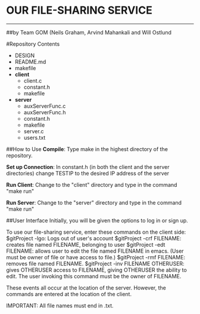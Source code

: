 # OUR FILE-SHARING SERVICE

---

##by Team GOM (Neils Graham, Arvind Mahankali and Will Ostlund

#Repository Contents
- DESIGN
- README.md
- makefile
- **client**
  - client.c
  - constant.h
  - makefile
- **server**
  - auxServerFunc.c
  - auxServerFunc.h
  - constant.h
  - makefile
  - server.c
  - users.txt

##How to Use
**Compile**: Type make in the highest directory of the repository.

**Set up Connection**: In constant.h (in both the client and the server directories) change TESTIP to the desired IP address of the server

**Run Client**: Change to the "client" directory and type in the command "make run"

**Run Server**: Change to the "server" directory and type in the command "make run"

##User Interface
Initially, you will be given the options to log in or sign up.

To use our file-sharing service, enter these commands on the client side:
$gitProject -lgo: Logs out of user's account
$gitProject -crf FILENAME: creates file named FILENAME, belonging to user
$gitProject -edt FILENAME: allows user to edit the file named FILENAME in emacs. (User must be owner of file or have access to file.)
$gitProject -rmf FILENAME: removes file named FILENAME.
$gitProject -inv FILENAME OTHERUSER: gives OTHERUSER access to FILENAME, giving OTHERUSER the ability to edit. The user invoking this command must be the owner of FILENAME.

These events all occur at the location of the server. However, the commands are entered at the location of the client.

IMPORTANT: All file names must end in .txt.
